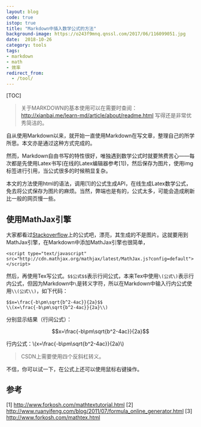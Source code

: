 ```yaml
---
layout: blog
code: true
istop: true
title: "Markdown中插入数学公式的方法"
background-image: https://o243f9mnq.qnssl.com/2017/06/116099051.jpg
date:  2018-10-26
category: tools
tags:
- markdown
- math
- 效率
redirect_from:
  - /tool/
---
```


[TOC]

>关于MARKDOWN的基本使用可以在需要时查阅： http://xianbai.me/learn-md/article/about/readme.html 写得还是非常优秀简洁的。

自从使用Markdown以来，就开始一直使用Markdown在写文章，整理自己的所学所思。本文亦是通过这种方式完成的。

然而，Markdown自由书写的特性很好，唯独遇到数学公式时就要煞费苦心——每次都是先使用Latex书写(在线的Latex编辑器参考[1])，然后保存为图片，使用img标签进行引用，当公式很多的时候稍显复杂。

本文的方法使用html的语法，调用[1]的公式生成API，在线生成Latex数学公式，免去将公式保存为图片的麻烦。当然，弊端也是有的，公式太多，可能会造成刷新比一般的网页慢一些。


## 使用MathJax引擎

大家都看过[Stackoverflow](http://stackoverflow.com/)上的公式吧，漂亮，其生成的不是图片。这就要用到MathJax引擎，在Markdown中添加MathJax引擎也很简单，

```
<script type="text/javascript" src="http://cdn.mathjax.org/mathjax/latest/MathJax.js?config=default"></script>
```

<script type="text/javascript" src="http://cdn.mathjax.org/mathjax/latest/MathJax.js?config=default"></script>

然后，再使用Tex写公式。`$$公式$$`表示行间公式，本来Tex中使用`\(公式\)`表示行内公式，但因为Markdown中`\`是转义字符，所以在Markdown中输入行内公式使用`\\(公式\\)`，如下代码：

```
$$x=\frac{-b\pm\sqrt{b^2-4ac}}{2a}$$
\\(x=\frac{-b\pm\sqrt{b^2-4ac}}{2a}\\)
```

分别显示结果（行间公式）：

$$x=\frac{-b\pm\sqrt{b^2-4ac}}{2a}$$

行内公式：\\(x=\frac{-b\pm\sqrt{b^2-4ac}}{2a}\\)
> CSDN上需要使用四个反斜杠转义。

不信，你可以试一下，在公式上还可以使用鼠标右键操作。

## 参考
[1] <http://www.forkosh.com/mathtextutorial.html>
[2] <http://www.ruanyifeng.com/blog/2011/07/formula_online_generator.html>
[3] <http://www.forkosh.com/mathtex.html>

